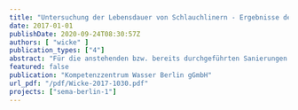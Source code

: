 ```yaml
---
title: "Untersuchung der Lebensdauer von Schlauchlinern - Ergebnisse der Literaturrecherche. Bericht des Forschungsvorhabens SEMA-Berlin (D3)."
date: 2017-01-01
publishDate: 2020-09-24T08:30:57Z
authors: [ "wicke" ]
publication_types: ["4"]
abstract: "Für die anstehenden bzw. bereits durchgeführten Sanierungen der kurz- und mittelfristig zu behebenden Schäden von Abwasserkanälen gilt das Schlauchlinerverfahren als das am häufigsten angewandte Renovierungsverfahren [1]. Dabei wird ein flexibler Schlauch aus Trägermaterial mit einem Reaktionsharz getränkt und in der Regel über einen Schacht in die zu renovierende Abwasserhaltung eingebracht. Dort wird der Schlauchliner mit Wasser- oder Luftdruck formschlüssig an die Rohrwandung des Altrohres gepresst. Durch das anschließende Aushärten des Reaktionsharzes entsteht ein neues muffenloses und gewebeverstärktes Kunststoffrohr in der bestehenden Rohrleitung [2]. Der erste Schlauchliner wurde 1971 von der Thames Water Authority in London für die Sanierung eines gemauerten Mischkanals mit dem Insituform®-Verfahren installiert, so dass frühe Schlauchliner in wenigen Jahren ihre prognostizierte Lebenserwartung erreicht haben werden [3]. Die prognostizierte Lebensdauer ist zwar nicht festgelegt, wird aber in der internationalen Literatur oft mit 50 Jahren angegeben (z.B. [4, 5]). Auch die Standard-Spezifikationen für Installation von Linern des australischen Wasserversorgers Sydney Water fordert eine Lebenserwartung von 50 Jahren [6]. Eine Umfrage von Technologieprovidern durch das Florida Department of Transportation (FDOT) ergab, dass Schlauchliner (CIPP) eine Verlängerung der Lebensdauer von schadhaften Kanälen von 45 Jahren bewirken [7]. In einem Bericht des Midwest Regional University Transportation Center (USA) wurde die Lebenserwartung (design life) von Schlauchlinern sogar mit 50-100 Jahren angegeben [8]. In Deutschland wurde vor etwa 10 Jahren von der DWA bzw. LAWA noch eine Abschreibungszeit für Renovierungsmaßnahmen wie das Schlauchlinerverfahren von lediglich 25-40 Jahren angenommen (Erneuerungsmaßnahmen: 80 Jahre) [9]. Im DWA-Arbeitsblatt DWA-A 143-3 von 2012 sind mittlerweile Minimalanforderungen an das Material und daraus abgeleitete Materialkennwerte vor dem Hintergrund einer zu erreichenden Lebensdauer des Produkts von mindestens 50 Jahren definiert [10]. Auch von Hoppe (2008) wird in einem Artikel zur Lebenserwartung von Schlauchlinern das Fazit gezogen, dass eine Lebenserwartung von 50 Jahren wahrscheinlich ist und sogar die Nutzungsdauern von Neubaumaßnahmen erreicht werden können [9]. Ob die angenommene Lebenserwartung nun tatsächlich erreicht wird ist Gegenstand zahlreicher Diskussionen, insbesondere da es noch keine 50 Jahre alten Liner gibt. Untersuchungen an gealterten Linern nach mehrjährigem Betrieb lassen jedoch auch schon vor Erreichen der prognostizierten Lebensdauer Aussagen über die Lebenserwartung von Schlauchlinern zu, die in diesem Bericht zusammengefasst werden. Dies trifft insbesondere auf Untersuchungen zu, in denen Materialproben entnommen und auf Materialkennwerte untersucht wurden, die eine Aussage hinsichtlich der Standsicherheit und Langlebigkeit zulassen. Aber auch aus Kamera-Inspektion gealterter Liner können Erkenntnisse zur Lebensdauer von Linern gewonnen werden. In diesem Bericht werden die Ergebnisse einer Literaturrecherche zusammengefasst, die sich auf Aspekte der Lebenserwartung von Schlauchlinern sowie Probenahme- und Untersuchungsmethoden konzentriert. Der Fokus lag dabei auf deutschen sowie internationalen Studien, in denen Laboranalysen von Linerproben nach mehrjährigem Betrieb durchgeführt und ausgewertet wurden. Damit soll diese Studie einen Beitrag zur Beantwortung der Frage leisten, ob die Annahme einer Lebenserwartung von Schlauchlinern von 50 Jahren oder mehr realistisch ist."
featured: false
publication: "Kompetenzzentrum Wasser Berlin gGmbH"
url_pdf: "/pdf/Wicke-2017-1030.pdf"
projects: ["sema-berlin-1"]
---
```


